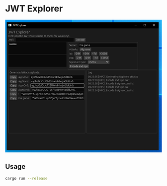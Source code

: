 # JWT Explorer

![Overview of JWT Explorer](images/overview.png)

## Usage

```bash
cargo run --release
```